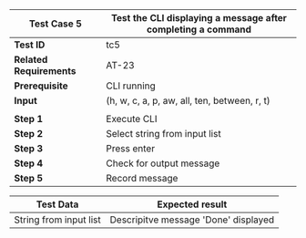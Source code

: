 | **Test Case 5** |    **Test the CLI displaying a message after completing a command** |
| --- |     --- |
| **Test ID** | tc5 |
| **Related Requirements** | AT-23 |
| **Prerequisite** | CLI running|
| **Input** | (h, w, c, a, p, aw, all, ten, between, r, t) |
| | |
| **Step 1** | Execute CLI |
| **Step 2** | Select string from input list|
| **Step 3** | Press enter|
| **Step 4** | Check for output message|
| **Step 5** | Record message|


| **Test Data** | **Expected result** |
| --- | --- |
| String from input list | Descripitve message 'Done' displayed |